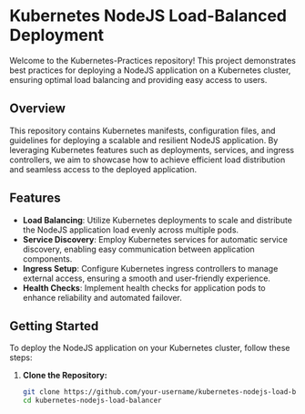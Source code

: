 # Kubernetes NodeJS Load-Balanced Deployment

Welcome to the Kubernetes-Practices repository! This project demonstrates best practices for deploying a NodeJS application on a Kubernetes cluster, ensuring optimal load balancing and providing easy access to users.

## Overview

This repository contains Kubernetes manifests, configuration files, and guidelines for deploying a scalable and resilient NodeJS application. By leveraging Kubernetes features such as deployments, services, and ingress controllers, we aim to showcase how to achieve efficient load distribution and seamless access to the deployed application.

## Features

- **Load Balancing**: Utilize Kubernetes deployments to scale and distribute the NodeJS application load evenly across multiple pods.
- **Service Discovery**: Employ Kubernetes services for automatic service discovery, enabling easy communication between application components.
- **Ingress Setup**: Configure Kubernetes ingress controllers to manage external access, ensuring a smooth and user-friendly experience.
- **Health Checks**: Implement health checks for application pods to enhance reliability and automated failover.

## Getting Started

To deploy the NodeJS application on your Kubernetes cluster, follow these steps:

1. **Clone the Repository:**
   ```bash
   git clone https://github.com/your-username/kubernetes-nodejs-load-balancer.git
   cd kubernetes-nodejs-load-balancer
